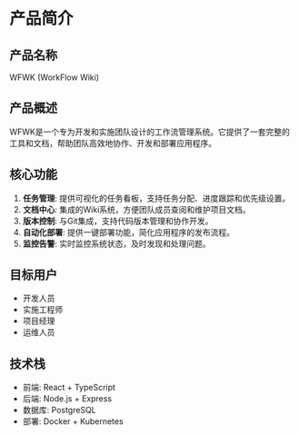 # 产品简介

## 产品名称

WFWK (WorkFlow Wiki)

## 产品概述

WFWK是一个专为开发和实施团队设计的工作流管理系统。它提供了一套完整的工具和文档，帮助团队高效地协作、开发和部署应用程序。

## 核心功能

1. **任务管理**: 提供可视化的任务看板，支持任务分配、进度跟踪和优先级设置。
2. **文档中心**: 集成的Wiki系统，方便团队成员查阅和维护项目文档。
3. **版本控制**: 与Git集成，支持代码版本管理和协作开发。
4. **自动化部署**: 提供一键部署功能，简化应用程序的发布流程。
5. **监控告警**: 实时监控系统状态，及时发现和处理问题。

## 目标用户

- 开发人员
- 实施工程师
- 项目经理
- 运维人员

## 技术栈

- 前端: React + TypeScript
- 后端: Node.js + Express
- 数据库: PostgreSQL
- 部署: Docker + Kubernetes